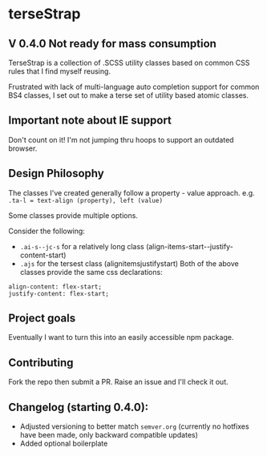 # terseStrap

## V 0.4.0 Not ready for mass consumption
 TerseStrap is a collection of .SCSS utility classes based on common CSS rules that I find myself reusing.

 Frustrated with lack of multi-language auto completion support for common BS4 classes, I set out
 to make a terse set of utility based atomic classes.


## Important note about IE support
 Don't count on it! I'm not jumping thru hoops to support an outdated browser.


## Design Philosophy
 The classes I've created generally follow a property - value approach.
 e.g. `.ta-l = text-align (property), left (value)`

 Some classes provide multiple options.
 
 Consider the following:
 - `.ai-s--jc-s` for a relatively long class (align-items-start--justify-content-start)
 - `.ajs` for the tersest class (alignitemsjustifystart)
 Both of the above classes provide the same css declarations:
 ```
 align-content: flex-start;
 justify-content: flex-start;
 ```

## Project goals
 Eventually I want to turn this into an easily accessible npm package.


## Contributing
 Fork the repo then submit a PR.
 Raise an issue and I'll check it out.


## Changelog (starting 0.4.0):
 - Adjusted versioning to better match `semver.org` (currently no hotfixes have been made, only backward compatible updates)
 - Added optional boilerplate